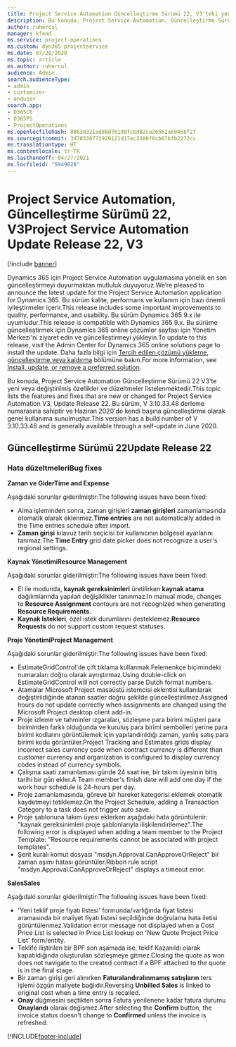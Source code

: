 ```yaml
---
title: Project Service Automation Güncelleştirme Sürümü 22, V3'teki yenilikler veya değişiklikler
description: Bu konuda, Project Service Automation, Güncelleştirme Sürümü 22, V3'teki özellikler ve düzeltmeler listelenir.
author: ruhercul
manager: kfend
ms.service: project-operations
ms.custom: dyn365-projectservice
ms.date: 07/28/2020
ms.topic: article
ms.author: ruhercul
audience: Admin
search.audienceType:
- admin
- customizer
- enduser
search.app:
- D365CE
- D365PS
- ProjectOperations
ms.openlocfilehash: 8863d321ad88d761d0fcbd82ca26562a69468f2f
ms.sourcegitcommit: 3d78338773929121d17ec3386f6cb67bfb2272cc
ms.translationtype: HT
ms.contentlocale: tr-TR
ms.lasthandoff: 04/27/2021
ms.locfileid: "5949028"
---
```

# <a name="project-service-automation-update-release-22-v3"></a><span data-ttu-id="63099-103">Project Service Automation, Güncelleştirme Sürümü 22, V3</span><span class="sxs-lookup"><span data-stu-id="63099-103">Project Service Automation Update Release 22, V3</span></span>

[!include [banner](../includes/psa-now-project-operations.md)]

<span data-ttu-id="63099-104">Dynamics 365 için Project Service Automation uygulamasına yönelik en son güncelleştirmeyi duyurmaktan mutluluk duyuyoruz.</span><span class="sxs-lookup"><span data-stu-id="63099-104">We’re pleased to announce the latest update for the Project Service Automation application for Dynamics 365.</span></span> <span data-ttu-id="63099-105">Bu sürüm kalite, performans ve kullanım için bazı önemli iyileştirmeler içerir.</span><span class="sxs-lookup"><span data-stu-id="63099-105">This release includes some important improvements to quality, performance, and usability.</span></span> <span data-ttu-id="63099-106">Bu sürüm Dynamics 365 9.x ile uyumludur.</span><span class="sxs-lookup"><span data-stu-id="63099-106">This release is compatible with Dynamics 365 9.x.</span></span> <span data-ttu-id="63099-107">Bu sürüme güncelleştirmek için Dynamics 365 online çözümler sayfası için Yönetim Merkezi'ni ziyaret edin ve güncelleştirmeyi yükleyin.</span><span class="sxs-lookup"><span data-stu-id="63099-107">To update to this release, visit the Admin Center for Dynamics 365 online solutions page to install the update.</span></span> <span data-ttu-id="63099-108">Daha fazla bilgi için [Tercih edilen çözümü yükleme, güncelleştirme veya kaldırma](/power-platform/admin/install-remove-preferred-solution) bölümüne bakın.</span><span class="sxs-lookup"><span data-stu-id="63099-108">For more information, see [Install, update, or remove a preferred solution](/power-platform/admin/install-remove-preferred-solution).</span></span>

<span data-ttu-id="63099-109">Bu konuda, Project Service Automation Güncelleştirme Sürümü 22 V3'te yeni veya değiştirilmiş özellikler ve düzeltmeler listelenmektedir.</span><span class="sxs-lookup"><span data-stu-id="63099-109">This topic lists the features and fixes that are new or changed for Project Service Automation V3, Update Release 22.</span></span> <span data-ttu-id="63099-110">Bu sürüm, V 3.10.33.48 derleme numarasına sahiptir ve Haziran 2020'de kendi başına güncelleştirme olarak genel kullanıma sunulmuştur.</span><span class="sxs-lookup"><span data-stu-id="63099-110">This version has a build number of V 3.10.33.48 and is generally available through a self-update in June 2020.</span></span>

## <a name="update-release-22"></a><span data-ttu-id="63099-111">Güncelleştirme Sürümü 22</span><span class="sxs-lookup"><span data-stu-id="63099-111">Update Release 22</span></span>

### <a name="bug-fixes"></a><span data-ttu-id="63099-112">Hata düzeltmeleri</span><span class="sxs-lookup"><span data-stu-id="63099-112">Bug fixes</span></span>



<span data-ttu-id="63099-113">**Zaman ve Gider**</span><span class="sxs-lookup"><span data-stu-id="63099-113">**Time and Expense**</span></span>

<span data-ttu-id="63099-114">Aşağıdaki sorunlar giderilmiştir:</span><span class="sxs-lookup"><span data-stu-id="63099-114">The following issues have been fixed:</span></span>

- <span data-ttu-id="63099-115">Alma işleminden sonra, zaman girişleri **zaman girişleri** zamanlamasında otomatik olarak eklenmez.</span><span class="sxs-lookup"><span data-stu-id="63099-115">**Time entries** are not automatically added in the Time entries schedule after import.</span></span>
- <span data-ttu-id="63099-116">**Zaman girişi** kılavuz tarih seçicisi bir kullanıcının bölgesel ayarlarını tanımaz.</span><span class="sxs-lookup"><span data-stu-id="63099-116">The **Time Entry** grid date picker does not recognize a user's regional settings.</span></span>

<span data-ttu-id="63099-117">**Kaynak Yönetimi**</span><span class="sxs-lookup"><span data-stu-id="63099-117">**Resource Management**</span></span>

<span data-ttu-id="63099-118">Aşağıdaki sorunlar giderilmiştir:</span><span class="sxs-lookup"><span data-stu-id="63099-118">The following issues have been fixed:</span></span>

- <span data-ttu-id="63099-119">El ile modunda, **kaynak gereksinimleri** üretilirken **kaynak atama** dağılımlarında yapılan değişiklikler tanınmaz.</span><span class="sxs-lookup"><span data-stu-id="63099-119">In manual mode, changes to **Resource Assignment** contours are not recognized when generating **Resource Requirements**.</span></span>
- <span data-ttu-id="63099-120">**Kaynak Istekleri**, özel istek durumlarını desteklemez.</span><span class="sxs-lookup"><span data-stu-id="63099-120">**Resource Requests** do not support custom request statuses.</span></span>

<span data-ttu-id="63099-121">**Proje Yönetimi**</span><span class="sxs-lookup"><span data-stu-id="63099-121">**Project Management**</span></span>

<span data-ttu-id="63099-122">Aşağıdaki sorunlar giderilmiştir:</span><span class="sxs-lookup"><span data-stu-id="63099-122">The following issues have been fixed:</span></span>

- <span data-ttu-id="63099-123">EstimateGridControl'de çift tıklama kullanmak Felemenkçe biçimindeki numaraları doğru olarak ayrıştırmaz.</span><span class="sxs-lookup"><span data-stu-id="63099-123">Using double-click on EstimateGridControl will not correctly parse Dutch format numbers.</span></span>
- <span data-ttu-id="63099-124">Atamalar Microsoft Project masaüstü istemcisi eklentisi kullanılarak değiştirildiğinde atanan saatler doğru şekilde güncelleştirilmez.</span><span class="sxs-lookup"><span data-stu-id="63099-124">Assigned hours do not update correctly when assignments are changed using the Microsoft Project desktop client add-in.</span></span>
- <span data-ttu-id="63099-125">Proje izleme ve tahminler ızgaraları, sözleşme para birimi müşteri para biriminden farklı olduğunda ve kuruluş para birimi sembolleri yerine para birimi kodlarını görüntülemek için yapılandırıldığı zaman, yanlış satış para birimi kodu görüntüler.</span><span class="sxs-lookup"><span data-stu-id="63099-125">Project Tracking and Estimates grids display incorrect sales currency code when contract currency is different than customer currency and organization is configured to display currency codes instead of currency symbols.</span></span>
- <span data-ttu-id="63099-126">Çalışma saati zamanlaması günde 24 saat ise, bir takım üyesinin bitiş tarihi bir gün ekler.</span><span class="sxs-lookup"><span data-stu-id="63099-126">A Team member's finish date will add one day if the work hour schedule is 24-hours per day.</span></span>
- <span data-ttu-id="63099-127">Proje zamanlamasında, göreve bir hareket kategorisi eklemek otomatik kaydetmeyi tetiklemez.</span><span class="sxs-lookup"><span data-stu-id="63099-127">On the Project Schedule, adding a Transaction Category to a task does not trigger auto save.</span></span>
- <span data-ttu-id="63099-128">Proje şablonuna takım üyesi eklerken aşağıdaki hata görüntülenir: "kaynak gereksinimleri proje şablonlarıyla ilişkilendirilemez".</span><span class="sxs-lookup"><span data-stu-id="63099-128">The following error is displayed when adding a team member to the Project Template: "Resource requirements cannot be associated with project templates".</span></span> 
- <span data-ttu-id="63099-129">Şerit kuralı komut dosyası "msdyn.Approval.CanApproveOrReject" bir zaman aşımı hatası görüntüler.</span><span class="sxs-lookup"><span data-stu-id="63099-129">Ribbon rule script "msdyn.Approval.CanApproveOrReject" displays a timeout error.</span></span>

<span data-ttu-id="63099-130">**Sales**</span><span class="sxs-lookup"><span data-stu-id="63099-130">**Sales**</span></span>

<span data-ttu-id="63099-131">Aşağıdaki sorunlar giderilmiştir:</span><span class="sxs-lookup"><span data-stu-id="63099-131">The following issues have been fixed:</span></span>

- <span data-ttu-id="63099-132">'Yeni teklif proje fiyatı listesi' formunda/varlığında fiyat listesi aramasında bir maliyet fiyatı listesi seçildiğinde doğrulama hata iletisi görüntülenmez.</span><span class="sxs-lookup"><span data-stu-id="63099-132">Validation error message not displayed when a Cost Price List is selected in Price List lookup on 'New Quote Project Price List' form/entity.</span></span>
- <span data-ttu-id="63099-133">Teklife iliştirilen bir BPF son aşamada ise, teklif Kazanıldı olarak kapatıldığında oluşturulan sözleşmeye gitmez.</span><span class="sxs-lookup"><span data-stu-id="63099-133">Closing the quote as won does not navigate to the created contract if a BPF attached to the quote is in the final stage.</span></span>
- <span data-ttu-id="63099-134">Bir zaman girişi geri alınırken **Faturalandıralınmamış satışların** ters işlemi özgün maliyete bağlıdır.</span><span class="sxs-lookup"><span data-stu-id="63099-134">Reversing **Unbilled Sales** is linked to original cost when a time entry is recalled.</span></span>
- <span data-ttu-id="63099-135">**Onay** düğmesini seçtikten sonra Fatura yenilenene kadar fatura durumu **Onaylandı** olarak değişmez.</span><span class="sxs-lookup"><span data-stu-id="63099-135">After selecting the **Confirm** button, the invoice status doesn't change to **Confirmed** unless the invoice is refreshed.</span></span>


[!INCLUDE[footer-include](../includes/footer-banner.md)]